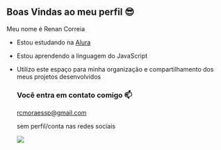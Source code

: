 ## Boas Vindas ao meu perfil 😎

Meu nome é Renan Correia 

- Estou estudando na [Alura](https://www.alura.com.br)
- Estou aprendendo a linguagem do JavaScript
- Utilizo este espaço para minha organização e compartilhamento dos meus projetos desenvolvidos

  ### Você entra em contato comigo 📫

  rcmoraessp@gmail.com

  sem perfil/conta nas redes sociais

  ![](https://media.tenor.com/agWRnwIHk0MAAAAi/%D0%B6%D1%83%D1%82%D0%BA%D0%B8%D0%B9%D0%BC%D0%B5%D1%81%D1%8F%D1%86-%D1%81%D0%BA%D0%B8%D0%B4%D0%B8%D0%BF%D0%B0%D0%BC%D0%BF.gif)
